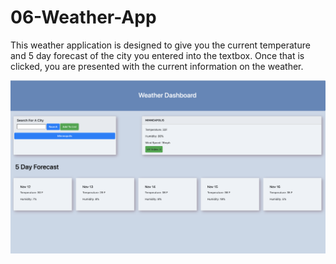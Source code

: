# 06-Weather-App




This weather application is designed to give you the current temperature and 5 day forecast of the city you entered into the textbox. 
Once that is clicked, you are presented with the current information on the weather. 



![WeatherApp](assets/Images/screenshot.PNG)

